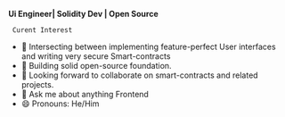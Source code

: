 

**Ui Engineer| Solidity Dev | Open Source**
     
     Curent Interest
- 🔭 Intersecting between implementing feature-perfect User interfaces and writing very secure Smart-contracts 
- 🌱 Building solid open-source foundation.
- 👯 Looking forward to collaborate on smart-contracts and related projects.
- 🤔 Ask me about anything Frontend
- 😄 Pronouns: He/Him

